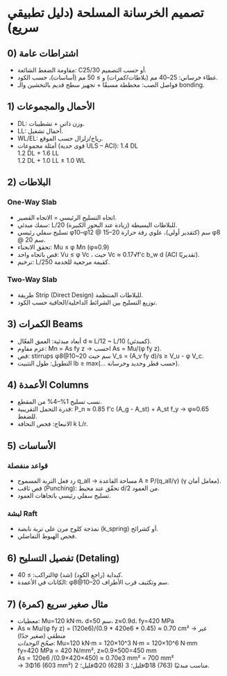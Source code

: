 # تصميم الخرسانة المسلحة (دليل تطبيقي سريع)
## 0) اشتراطات عامة
- مقاومة الضغط الشائعة: C25/30 أو حسب التصميم.
- غطاء خرساني: 25–40 مم (بلاطات/كمرات) و ≥ 50 مم (أساسات)، حسب الكود.
- فواصل الصب: مخططة مسبقًا + تجهيز سطح قديم بالتخشين والـ bonding.

## 1) الأحمال والمجموعات
- DL: وزن ذاتي + تشطيبات.
- LL: أحمال تشغيل.
- WL/EL: رياح/زلزال حسب الموقع.
- أمثلة مجموعات (قوى حدية ULS – ACI): 
  1.4 DL  
  1.2 DL + 1.6 LL  
  1.2 DL + 1.0 LL ± 1.0 WL

## 2) البلاطات
### One-Way Slab
- اتجاه التسليح الرئيسي = الاتجاه القصير.
- سمك مبدئي:  L/20 للبلاطات البسيطة (زيادة عند البحور الكبيرة).
- تسليح سفلي رئيسي φ10–φ12 @ 15–20 سم (كتقدير أولي)، علوي رقة حرارة φ8 @ 20 سم.
- تحقق الانحناء:  Mu ≤ φ Mn  (φ≈0.9)
- قص باتجاه واحد:  Vu ≤ φ Vc ، حيث Vc ≈ 0.17√f'c b_w d (ACI تقديريًا).
- ترخيم: L/250 كقيمة مرجعية للخدمة.

### Two-Way Slab
- طريقة Strip (Direct Design) للبلاطات المنتظمة.
- توزيع التسليح بين الشرائط الداخلية/الحافية حسب الكود.

## 3) الكمرات Beams
- أبعاد مبدئية: العمق الفعّال d ≈ L/12 ~ L/10 (كمبدئي).
- عزم مقاوم: Mn = As fy z  → احسب As = Mu/(φ fy z).
- قص: stirrups φ8@10~20 سم حيث  V_s = (A_v fy d)/s ≥ V_u - φ V_c.
- التطويل: طول التثبيت lb ≥ max(… حسب قطر وحديد وخرسانة).

## 4) الأعمدة Columns
- نسب تسليح 1%–4% من المقطع.
- قدرة التحمل التقريبية: 
  P_n ≈ 0.85 f'c (A_g - A_st) + A_st f_y  →  φ≈0.65 للضغط.
- الانبعاج: فحص النحافة k L/r.

## 5) الأساسات
### قواعد منفصلة
- رد فعل التربة المسموح q_all → مساحة القاعدة A ≥ P/(q_all/γ) (γ معامل أمان).
- قص ثاقب (Punching): تحقّق عند محيط d/2 من العمود.
- تسليح سفلي رئيسي باتجاهات العمود.

### لبشة Raft
- نمذجة كلوح مرن على تربة نابضة (k_spring) أو كشرائح.
- فحص الهبوط التفاضلي.

## 6) تفصيل التسليح (Detaling)
- التراكب: ≥ 40φ (شد) كبداية (راجع الكود).
- الكانات في الأعمدة:  φ8@10–20 سم وتكثيف قرب الأطراف.

## 7) مثال صغير سريع (كمرة)
- معطيات: Mu=120 kN·m، d=50 سم، z≈0.9d، fy=420 MPa
- As ≈ Mu/(φ fy z) = (120e6)/(0.9 * 420e6 * 0.45) ≈ 0.70 cm² → غير منطقي (صغير جدًا)  
  *صحّح الوحدات*: Mu=120 kN·m = 120×10^3 N·m = 120×10^6 N·mm  
  fy=420 MPa = 420 N/mm², z≈0.9×500=450 mm  
  As = 120e6 /(0.9×420×450) ≈ 0.70e3 mm² = 700 mm²  
  → 3Φ16 (603 mm²) قليل؛ 2Φ20 (628) قليل؛ 3Φ18 (763) مناسب مبدئيًا.
